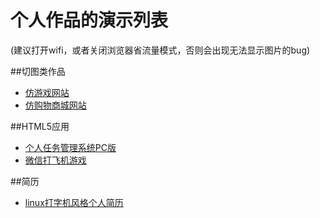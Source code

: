 # 个人作品的演示列表
(建议打开wifi，或者关闭浏览器省流量模式，否则会出现无法显示图片的bug)


##切图类作品
+ [仿游戏网站](http://mrdaigithub.github.io/games/index.html)
+ [仿购物商城网站](http://mrdaigithub.github.io/shop/index.html)

##HTML5应用
+ [个人任务管理系统PC版](http://mrdaigithub.github.io/task-pc/index.html)
+ [微信打飞机游戏](http://mrdaigithub.github.io/fightPlain/index.html)

##简历
+ [linux打字机风格个人简历](https://mrdaigithub.github.io/resume/index.html)
